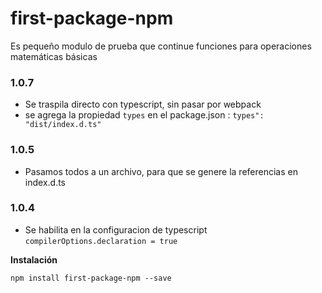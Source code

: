 # first-package-npm
Es pequeño modulo de prueba que continue funciones para operaciones matemáticas básicas

### 1.0.7
- Se traspila directo con typescript, sin pasar por webpack
- se agrega la propiedad `types` en el package.json : `types": "dist/index.d.ts"`

### 1.0.5
- Pasamos todos a un archivo, para que se genere la referencias en index.d.ts

### 1.0.4
- Se habilita en la configuracion de typescript `compilerOptions.declaration = true`

**Instalación**
```
npm install first-package-npm --save
```